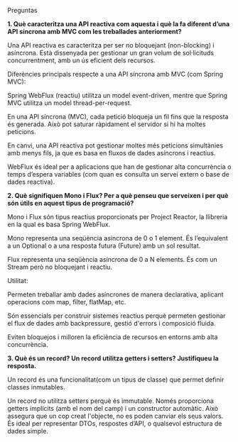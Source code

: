Preguntas

**1. Què caracteritza una API reactiva com aquesta i què la fa diferent d’una API síncrona amb MVC com les treballades anteriorment?**

Una API reactiva es caracteritza per ser no bloquejant (non-blocking) i asíncrona. Està dissenyada per gestionar un gran volum de sol·licituds concurrentment, amb un ús eficient dels recursos.

Diferències principals respecte a una API síncrona amb MVC (com Spring MVC):

Spring WebFlux (reactiu) utilitza un model event-driven, mentre que Spring MVC utilitza un model thread-per-request.

En una API síncrona (MVC), cada petició bloqueja un fil fins que la resposta és generada. Això pot saturar ràpidament el servidor si hi ha moltes peticions.

En canvi, una API reactiva pot gestionar moltes més peticions simultànies amb menys fils, ja que es basa en fluxos de dades asíncrons i reactius.

WebFlux és ideal per a aplicacions que han de gestionar alta concurrència o temps d’espera variables (com quan es consulta un servei extern o base de dades reactiva).

**2. Què signifiquen Mono i Flux? Per a què penseu que serveixen i per què són útils en aquest tipus de programació?**

Mono i Flux són tipus reactius proporcionats per Project Reactor, la llibreria en la qual es basa Spring WebFlux.

Mono<T> representa una seqüència asíncrona de 0 o 1 element. És l’equivalent a un Optional o a una resposta futura (Future) amb un sol resultat.

Flux<T> representa una seqüència asíncrona de 0 a N elements. És com un Stream però no bloquejant i reactiu.

Utilitat:

Permeten treballar amb dades asíncrones de manera declarativa, aplicant operacions com map, filter, flatMap, etc.

Són essencials per construir sistemes reactius perquè permeten gestionar el flux de dades amb backpressure, gestió d'errors i composició fluida.

Eviten bloquejos i milloren la eficiència de recursos en entorns amb alta concurrència.

**3. Què és un record? Un record utilitza getters i setters? Justifiqueu la resposta.**

Un record és una funcionalitat(com un tipus de classe) que permet definir classes inmutables.

Un record no utilitza setters perquè és immutable. Només proporciona getters implícits (amb el nom del camp) i un constructor automàtic. Això assegura que un cop creat l'objecte, no es poden canviar els seus valors. És ideal per representar DTOs, respostes d’API, o qualsevol estructura de dades simple.
